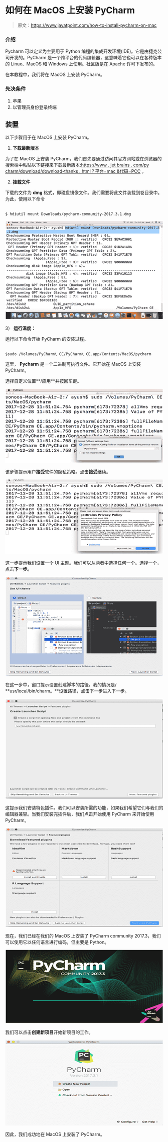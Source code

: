 # 如何在 MacOS 上安装 PyCharm

> 原文：<https://www.javatpoint.com/how-to-install-pycharm-on-mac>

### 介绍

Pycharm 可以定义为主要用于 Python 编程的集成开发环境(IDE)。它是由捷克公司开发的。PyCharm 是一个跨平台的代码编辑器，这意味着它也可以在各种版本的 Linux、MacOS 和 Windows 上使用。社区版是在 Apache 许可下发布的。

在本教程中，我们将在 MacOS 上安装 PyCharm。

### 先决条件

1.  苹果
2.  以管理员身份登录终端

## 装置

以下步骤用于在 MacOS 上安装 PyCharm。

1) **下载最新版本**

为了在 MacOS 上安装 PyCharm，我们首先要通过访问其官方网站或在浏览器的搜索栏中粘贴以下链接来下载最新版本:[https://www . jet brains . com/py charm/download/download-thanks . html？平台=mac &代码=PCC](https://www.jetbrains.com/pycharm/download/download-thanks.html?platform=mac&code=PCC) 。

2) **挂载文件**

下载的文件为 **dmg** 格式，即磁盘镜像文件。我们需要将此文件装载到卷目录中。为此，使用以下命令

```

$ hdiutil mount Downloads/pycharm-community-2017.3.1.dmg

```

![How to install PyCharm on MacOS](img/18f9df64fc9b3dc9cc02d500f1247615.png)

3） **运行温度：**

运行以下命令开始 PyCharm 的安装过程。

```

$sudo /Volumes/PyCharm\ CE/PyCharm\ CE.app/Contents/MacOS/pycharm

```

这里， **Pycharm** 是一个二进制可执行文件。它开始在 MacOS 上安装 PyCharm。

选择自定义位置**/应用**并按回车键。

![How to install PyCharm on MacOS](img/f21fdef502325eda5d60622a71cdd3a8.png)

该步骤提示用户**接受**软件的隐私策略。点击**接受**继续。

![How to install PyCharm on MacOS](img/acf827d2146006a21723955c26f898a2.png)

这一步提示我们设置一个 UI 主题。我们可以从两者中选择任何一个。选择一个，点击**下一步。**

![How to install PyCharm on MacOS](img/ecfb48976054fa2079b40834b0234ccb.png)

在这一步中，窗口提示设置创建脚本的路径。我的情况是/ **usr/local/bin/charm。**设置路径，点击下一步进入下一步。

![How to install PyCharm on MacOS](img/4c8efc02e7657216c0a161cb362809c2.png)

这提示我们安装特色插件。我们可以安装所需的功能，如果我们希望它们与我们的编辑器兼容。当我们安装完插件后，我们点击开始使用 PyCharm 来开始使用 PyCharm。

![How to install PyCharm on MacOS](img/5a3a1b39a84643a1ac4277baa99c99f8.png)

现在，我们已经在我们的 MacOS 上安装了 PyCharm community 2017.3，我们可以使用它以任何语言进行编码，但主要是 Python。

![How to install PyCharm on MacOS](img/030e8737c5aed0eb34a27dfd5feaffb0.png)

我们可以点击**创建新项目**开始新项目的工作。

![How to install PyCharm on MacOS](img/9203fb54fb7b8a4f2ce7ed3118f3c610.png)

因此，我们成功地在 MacOS 上安装了 PyCharm。